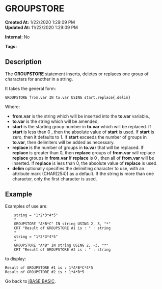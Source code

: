 # GROUPSTORE

**Created At:** 1/22/2020 1:29:09 PM  
**Updated At:** 11/22/2020 1:29:09 PM

**Internal:** No  

**Tags:**
<badge text='groupstore' vertical='middle' />

## Description

The **GROUPSTORE** statement inserts, deletes or replaces one group of characters for another in a string.

It takes the general form:

```
GROUPSTORE from.var IN to.var USING start,replace{,delim}
```

Where:

- **from.var** is the string which will be inserted into the **to.var** variable.,
- **to.var** is the string which will be amended,
- **start** is the starting group number in **to.var** which will be replaced. If **start** is less than 0 , then the absolute value of **start** is used. If **start** is zero, then it defaults to 1. If **start** exceeds the number of groups in **to.var**, then delimiters will be added as necessary.
- **replace** is the number of groups in **to.var** that will be replaced. If **replace** is greater than 0, then **replace** groups of **from.var** will replace **replace** groups in **from.var** If **replace** is 0 , then all of **from.var** will be inserted. If **replace** is less than 0, the absolute value of **replace** is used.
- **delim** optionally specifies the delimiting character to use, with an attribute mark (CHAR(254)) as a default. If the string is more than one character, only the first character is used.

## Example

Examples of use are:

```
    string = "1*2*3*4*5"
    *
    GROUPSTORE "A*B*C" IN string USING 2, 3, "*"
    CRT "Result of GROUPSTORE #1 is : " : string
    *
    string = "1*2*3*4*5"
    *
    GROUPSTORE "A*B" IN string USING 2, -3, "*"
    CRT "Result of GROUPSTORE #2 is : " : string
```

to display:

```
Result of GROUPSTORE #1 is : 1*A*B*C*4*5
Result of GROUPSTORE #2 is : 1*A*B*5
```

Go back to [jBASE BASIC](./../jbase-basic-programmers-reference-guide).
